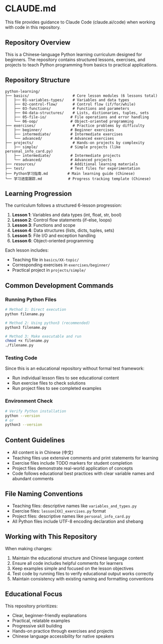 # CLAUDE.md

This file provides guidance to Claude Code (claude.ai/code) when working with code in this repository.

## Repository Overview

This is a Chinese-language Python learning curriculum designed for beginners. The repository contains structured lessons, exercises, and projects to teach Python programming from basics to practical applications.

## Repository Structure

```
python-learning/
├── basics/                    # Core lesson modules (6 lessons total)
│   ├── 01-variables-types/    # Variables and data types
│   ├── 02-control-flow/       # Control flow (if/for/while)
│   ├── 03-functions/          # Functions and parameters
│   ├── 04-data-structures/    # Lists, dictionaries, tuples, sets
│   ├── 05-file-io/           # File operations and error handling
│   └── 06-oop/               # Object-oriented programming
├── exercises/                 # Practice problems by difficulty
│   ├── beginner/             # Beginner exercises
│   ├── intermediate/         # Intermediate exercises
│   └── advanced/             # Advanced exercises
├── projects/                  # Hands-on projects by complexity
│   ├── simple/               # Simple projects (like personal_info_card.py)
│   ├── intermediate/         # Intermediate projects
│   └── advanced/             # Advanced projects
├── resources/                # Additional learning materials
├── test/                     # Test files for experimentation
├── Python学习指南.md         # Main learning guide (Chinese)
└── 学习进度跟踪.md            # Progress tracking template (Chinese)
```

## Learning Progression

The curriculum follows a structured 6-lesson progression:

1. **Lesson 1**: Variables and data types (int, float, str, bool)
2. **Lesson 2**: Control flow statements (if-else, loops)
3. **Lesson 3**: Functions and scope
4. **Lesson 4**: Data structures (lists, dicts, tuples, sets)
5. **Lesson 5**: File I/O and exception handling
6. **Lesson 6**: Object-oriented programming

Each lesson includes:
- Teaching file in `basics/XX-topic/`
- Corresponding exercises in `exercises/beginner/`
- Practical project in `projects/simple/`

## Common Development Commands

### Running Python Files
```bash
# Method 1: Direct execution
python filename.py

# Method 2: Using python3 (recommended)
python3 filename.py

# Method 3: Make executable and run
chmod +x filename.py
./filename.py
```

### Testing Code
Since this is an educational repository without formal test framework:
- Run individual lesson files to see educational content
- Run exercise files to check solutions
- Run project files to see completed examples

### Environment Check
```bash
# Verify Python installation
python --version
# or
python3 --version
```

## Content Guidelines

- All content is in Chinese (中文)
- Teaching files use extensive comments and print statements for learning
- Exercise files include TODO markers for student completion
- Project files demonstrate real-world application of concepts
- Code follows educational best practices with clear variable names and abundant comments

## File Naming Conventions

- Teaching files: descriptive names like `variables_and_types.py`
- Exercise files: `lesson[XX]_exercises.py` format
- Project files: descriptive names like `personal_info_card.py`
- All Python files include UTF-8 encoding declaration and shebang

## Working with This Repository

When making changes:
1. Maintain the educational structure and Chinese language content
2. Ensure all code includes helpful comments for learners
3. Keep examples simple and focused on the lesson objectives
4. Test code by running files to verify educational output works correctly
5. Maintain consistency with existing naming and formatting conventions

## Educational Focus

This repository prioritizes:
- Clear, beginner-friendly explanations
- Practical, relatable examples
- Progressive skill building
- Hands-on practice through exercises and projects
- Chinese language accessibility for native speakers